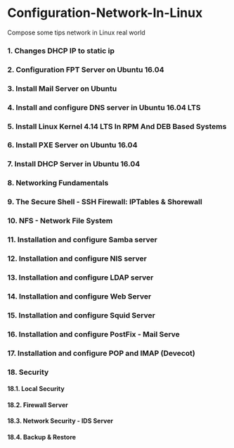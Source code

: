 # Configuration-Network-In-Linux
Compose some tips network in Linux real world

### 1. Changes DHCP IP to static ip
### 2. Configuration FPT Server on Ubuntu 16.04
### 3. Install Mail Server on Ubuntu 
### 4. Install and configure DNS server in Ubuntu 16.04 LTS
### 5. Install Linux Kernel 4.14 LTS In RPM And DEB Based Systems
### 6. Install PXE Server on Ubuntu 16.04
### 7. Install DHCP Server in Ubuntu 16.04
### 8. Networking Fundamentals
### 9. The Secure Shell - SSH Firewall: IPTables & Shorewall
### 10. NFS - Network File System
### 11. Installation and configure Samba server
### 12. Installation and configure NIS server
### 13. Installation and configure LDAP server
### 14. Installation and configure Web Server
### 15. Installation and configure Squid Server
### 16. Installation and configure PostFix - Mail Serve
### 17. Installation and configure POP and IMAP (Devecot)
### 18. Security 
#### 18.1. Local Security
#### 18.2. Firewall Server
#### 18.3. Network Security - IDS Server
#### 18.4. Backup & Restore
